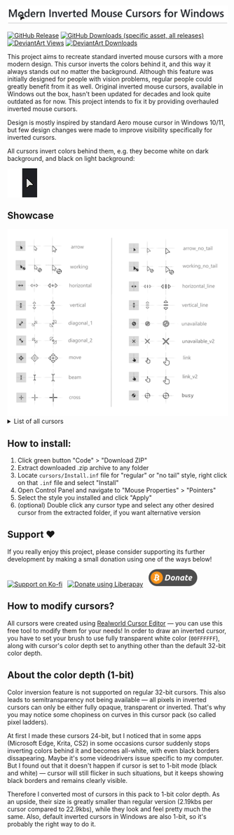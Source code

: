 <img alt="Modern Inverted Mouse Cursors for Windows" src="./screenshots/title.png" />

[![GitHub Release](https://img.shields.io/github/v/release/emvaized/modern_inverted_mouse_cursors?&label=latest+release)](https://github.com/emvaized/modern_inverted_mouse_cursors/releases)
[![GitHub Downloads (specific asset, all releases)](https://img.shields.io/github/downloads/emvaized/modern_inverted_mouse_cursors/total?label=downloads&logo=github)](https://github.com/emvaized/modern_inverted_mouse_cursors/releases)
[![DeviantArt Views](https://img.shields.io/badge/dynamic/json?url=https%3A%2F%2Fbackend.deviantart.com%2Foembed%3Furl%3Dhttps%3A%2F%2Fwww.deviantart.com%2Femvaized%2Fart%2FModern-Inverted-Mouse-Cursors-for-Windows-10-11-1016675934&query=%24.community.statistics._attributes.views&logo=DeviantArt&logoColor=00e59b&label=views&labelColor=black&color=grey)](https://www.deviantart.com/emvaized/art/Modern-Inverted-Mouse-Cursors-for-Windows-10-11-1016675934)
[![DeviantArt Downloads](https://img.shields.io/badge/dynamic/json?url=https%3A%2F%2Fbackend.deviantart.com%2Foembed%3Furl%3Dhttps%3A%2F%2Fwww.deviantart.com%2Femvaized%2Fart%2FModern-Inverted-Mouse-Cursors-for-Windows-10-11-1016675934&query=%24.community.statistics._attributes.downloads&label=downloads&logo=DeviantArt&logoColor=00e59b&labelColor=black&color=grey)](https://www.deviantart.com/emvaized/art/Modern-Inverted-Mouse-Cursors-for-Windows-10-11-1016675934)
<!-- [![DeviantArt](https://img.shields.io/badge/DeviantArt-grey?logo=deviantart&logoColor=green&labelColor=black)](https://www.deviantart.com/emvaized/art/Modern-Inverted-Mouse-Cursors-for-Windows-10-11-1016675934) -->

This project aims to recreate standard inverted mouse cursors with a more modern design. This cursor inverts the colors behind it, and this way it always stands out no matter the background. Although this feature was initially designed for people with vision problems, regular people could greatly benefit from it as well. Original inverted mouse cursors, available in Windows out the box, hasn't been updated for decades and look quite outdated as for now. This project intends to fix it by providing overhauled inverted mouse cursors. 

Design is mostly inspired by standard Aero mouse cursor in Windows 10/11, but few design changes were made to improve visibility specifically for inverted cursors.

All cursors invert colors behind them, e.g. they become white on dark background, and black on light background: &nbsp;

<img src="./screenshots/illustration_of_inversion.gif" align="top"/>

## Showcase
<img src="./screenshots/all_cursors_no_title.png" />

<details>
<summary>List of all cursors</summary>

| Name                       | Image                                                           | Name                       | Image                                                           |
|----------------------------|-----------------------------------------------------------------|----------------------------|-----------------------------------------------------------------|
| arrow_tail_detached        | <img src="screenshots/cursors/arrow_tail_detached.png" height=50 /> | beam_v2                    | <img src="screenshots/cursors/beam_v2.png" height=50 />       |
| arrow                      | <img src="screenshots/cursors/arrow.png" height=50 />         | beam                       | <img src="screenshots/cursors/beam.png" height=50 />         |
| busy                       | <img src="screenshots/cursors/busy.gif" height=50 />          | cross                      | <img src="screenshots/cursors/cross.png" height=50 />        |
| diagonal_1                 | <img src="screenshots/cursors/diagonal_1.png" height=50 />    | diagonal_2                 | <img src="screenshots/cursors/diagonal_2.png" height=50 />   |
| help_no_tail               | <img src="screenshots/cursors/help_no_tail.png" height=50 />  | help_tail_detached         | <img src="screenshots/cursors/help_tail_detached.png" height=50 /> |
| help                       | <img src="screenshots/cursors/help.png" height=50 />          | horizontal_line            | <img src="screenshots/cursors/horizontal_line.png" height=50 /> |
| horizontal                 | <img src="screenshots/cursors/horizontal.png" height=50 />    | link_v2                    | <img src="screenshots/cursors/link_v2.png" height=50 />      |
| link                       | <img src="screenshots/cursors/link.png" height=50 />          | move_alt                   | <img src="screenshots/cursors/move_alt.png" height=50 />     |
| move                       | <img src="screenshots/cursors/move.png" height=50 />          | pen                        | <img src="screenshots/cursors/pen.png" height=50 />          |
| special                    | <img src="screenshots/cursors/special.png" height=50 />       | unavailable_v2             | <img src="screenshots/cursors/unavailable_v2.png" height=50 /> |
| unavailable_v3             | <img src="screenshots/cursors/unavailable_v3.png" height=50 />| unavailable                | <img src="screenshots/cursors/unavailable.png" height=50 />  |
| vertical_line              | <img src="screenshots/cursors/vertical_line.png" height=50 /> | vertical                   | <img src="screenshots/cursors/vertical.png" height=50 />     |
| working_no_tail            | <img src="screenshots/cursors/working_no_tail.gif" height=50 /> | working_tail_detached_v2   | <img src="screenshots/cursors/working_tail_detached_v2.gif" height=50 /> |
| working_tail_detached      | <img src="screenshots/cursors/working_tail_detached.gif" height=50 /> | working                    | <img src="screenshots/cursors/working.gif" height=50 />      |


</details>


## How to install: 
1. Click green button "Code" > "Download ZIP"
2. Extract downloaded .zip archive to any folder
3. Locate `cursors/Install.inf` file for "regular" or "no tail" style, right click on that `.inf` file and select "Install"
3. Open Control Panel and navigate to "Mouse Properties" > "Pointers"
4. Select the style you installed and click "Apply"
5. (optional) Double click any cursor type and select any other desired cursor from the extracted folder, if you want alternative version

## Support ❤️
If you really enjoy this project, please consider supporting its further development by making a small donation using one of the ways below! 

<a href="https://ko-fi.com/emvaized"><img src="https://storage.ko-fi.com/cdn/kofi1.png?v=6" alt="Support on Ko-fi" height="40"></a> &nbsp; <a href="https://liberapay.com/emvaized/donate"><img alt="Donate using Liberapay" src="https://liberapay.com/assets/widgets/donate.svg" height="40"></a> &nbsp; <a href="https://emvaized.github.io/donate/bitcoin/"><img src="https://github.com/emvaized/emvaized.github.io/blob/main/donate/bitcoin/assets/bitcoin-donate-button.png?raw=true" alt="Donate Bitcoin" height="40" /></a>

## How to modify cursors? 
All cursors were created using [Realworld Cursor Editor](http://www.rw-designer.com/cursor-maker) — you can use this free tool to modify them for your needs! In order to draw an inverted cursor, you have to set your brush to use fully transparent white color (`00FFFFFF`), along with cursor's color depth set to anything other than the default 32-bit color depth.

## About the color depth (1-bit)
Color inversion feature is not supported on regular 32-bit cursors. This also leads to semitransparency not being available — all pixels in inverted cursors can only be either fully opaque, transparent or inverted. That's why you may notice some chopiness on curves in this cursor pack (so called pixel ladders).

At first I made these cursors 24-bit, but I noticed that in some apps (Microsoft Edge, Krita, CS2) in some occasions cursor suddenly stops inverting colors behind it and becomes all-white, with even black borders dissapearing. Maybe it's some videodrivers issue specific to my computer. But I found out that it doesn't happen if cursor is set to 1-bit mode (black and white) — cursor will still flicker in such situations, but it keeps showing black borders and remains clearly visible. 

Therefore I converted most of cursors in this pack to 1-bit color depth. As an upside, their size is greatly smaller than regular version (2.19kbs per cursor compared to 22.9kbs), while they look and feel pretty much the same. Also, default inverted cursors in Windows are also 1-bit, so it's probably the right way to do it. 